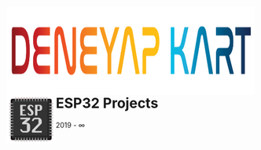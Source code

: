 <img align="right" width="1167" height="180" src="img1.jpg">
<img align="left" width="100" height="100" src="img.png">


# ESP32 Projects
2019 - ∞
